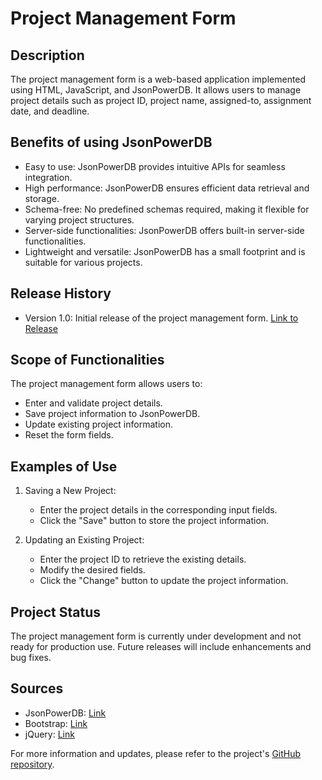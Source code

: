 # Project Management Form

## Description
The project management form is a web-based application implemented using HTML, JavaScript, and JsonPowerDB. It allows users to manage project details such as project ID, project name, assigned-to, assignment date, and deadline.

## Benefits of using JsonPowerDB
- Easy to use: JsonPowerDB provides intuitive APIs for seamless integration.
- High performance: JsonPowerDB ensures efficient data retrieval and storage.
- Schema-free: No predefined schemas required, making it flexible for varying project structures.
- Server-side functionalities: JsonPowerDB offers built-in server-side functionalities.
- Lightweight and versatile: JsonPowerDB has a small footprint and is suitable for various projects.

## Release History
- Version 1.0: Initial release of the project management form. [Link to Release](https://github.com/your_username/your_project/releases/tag/v1.0)

## Scope of Functionalities
The project management form allows users to:
- Enter and validate project details.
- Save project information to JsonPowerDB.
- Update existing project information.
- Reset the form fields.

## Examples of Use
1. Saving a New Project:
   - Enter the project details in the corresponding input fields.
   - Click the "Save" button to store the project information.

2. Updating an Existing Project:
   - Enter the project ID to retrieve the existing details.
   - Modify the desired fields.
   - Click the "Change" button to update the project information.

## Project Status
The project management form is currently under development and not ready for production use. Future releases will include enhancements and bug fixes.

## Sources
- JsonPowerDB: [Link](http://login2explore.com/jpdb/)
- Bootstrap: [Link](https://getbootstrap.com/)
- jQuery: [Link](https://jquery.com/)

For more information and updates, please refer to the project's [GitHub repository](https://github.com/your_username/your_project).
